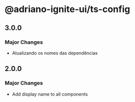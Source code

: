 # @adriano-ignite-ui/ts-config

## 3.0.0

### Major Changes

- Atualizando os nomes das dependências

## 2.0.0

### Major Changes

- Add display name to all components
